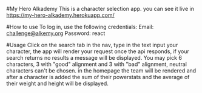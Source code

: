 #My Hero Alkademy
This is a character selection app.
you can see it live in https://my-hero-alkademy.herokuapp.com/

#How to use
To log in, use the following credentials:
Email: challenge@alkemy.org
Password: react

#Usage
Click on the search tab in the nav, type in the text input your character, the app will render your request once the api responds, if your search returns no results a message will be displayed. You may pick 6 characters, 3 with "good" alignment and 3 with "bad" alignment, neutral characters can't be chosen. in the homepage the team will be rendered and after a character is added the sum of their powerstats and the average of their weight and height will be displayed.
